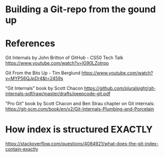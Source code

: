 # Building a Git-repo from the gound up



# References

Git Internals by John Britton of GitHub - CS50 Tech Talk
https://www.youtube.com/watch?v=lG90LZotrpo

Git From the Bits Up - Tim Berglund
https://www.youtube.com/watch?v=MYP56QJpDr4&t=2459s

"Git Internals" book by Scott Chacon
https://github.com/pluralsight/git-internals-pdf/raw/master/drafts/peepcode-git.pdf

"Pro Git" book by Scott Chacon and Ben Strau
chapter on Git internals:
https://git-scm.com/book/en/v2/Git-Internals-Plumbing-and-Porcelain

# How index is structured EXACTLY
https://stackoverflow.com/questions/4084921/what-does-the-git-index-contain-exactly
